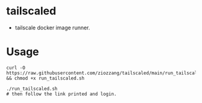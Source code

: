 # tailscaled

* tailscale docker image runner.

# Usage

```
curl -O https://raw.githubusercontent.com/ziozzang/tailscaled/main/run_tailscaled.sh && chmod +x run_tailscaled.sh

./run_tailscaled.sh
# then follow the link printed and login.

```

